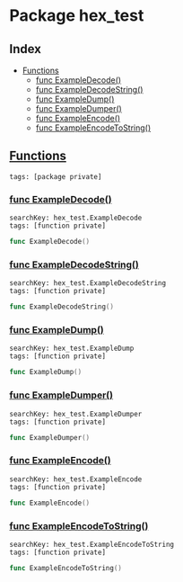 # Package hex_test

## Index

* [Functions](#func)
    * [func ExampleDecode()](#ExampleDecode)
    * [func ExampleDecodeString()](#ExampleDecodeString)
    * [func ExampleDump()](#ExampleDump)
    * [func ExampleDumper()](#ExampleDumper)
    * [func ExampleEncode()](#ExampleEncode)
    * [func ExampleEncodeToString()](#ExampleEncodeToString)


## <a id="func" href="#func">Functions</a>

```
tags: [package private]
```

### <a id="ExampleDecode" href="#ExampleDecode">func ExampleDecode()</a>

```
searchKey: hex_test.ExampleDecode
tags: [function private]
```

```Go
func ExampleDecode()
```

### <a id="ExampleDecodeString" href="#ExampleDecodeString">func ExampleDecodeString()</a>

```
searchKey: hex_test.ExampleDecodeString
tags: [function private]
```

```Go
func ExampleDecodeString()
```

### <a id="ExampleDump" href="#ExampleDump">func ExampleDump()</a>

```
searchKey: hex_test.ExampleDump
tags: [function private]
```

```Go
func ExampleDump()
```

### <a id="ExampleDumper" href="#ExampleDumper">func ExampleDumper()</a>

```
searchKey: hex_test.ExampleDumper
tags: [function private]
```

```Go
func ExampleDumper()
```

### <a id="ExampleEncode" href="#ExampleEncode">func ExampleEncode()</a>

```
searchKey: hex_test.ExampleEncode
tags: [function private]
```

```Go
func ExampleEncode()
```

### <a id="ExampleEncodeToString" href="#ExampleEncodeToString">func ExampleEncodeToString()</a>

```
searchKey: hex_test.ExampleEncodeToString
tags: [function private]
```

```Go
func ExampleEncodeToString()
```

